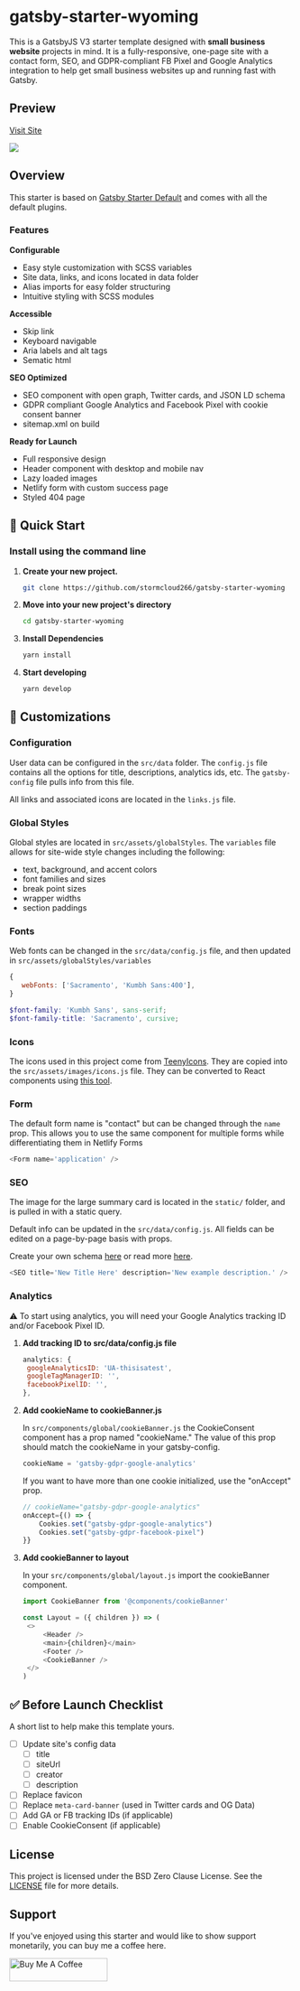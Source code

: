 # gatsby-starter-wyoming

This is a GatsbyJS V3 starter template designed with **small business website** projects in mind. It is a fully-responsive, one-page site with a contact form, SEO, and GDPR-compliant FB Pixel and Google Analytics integration to help get small business websites up and running fast with Gatsby.

## Preview

[Visit Site](https://gatsby-starter-wyoming.netlify.app/)

![](https://github.com/stormcloud266/gatsby-starter-wyoming/blob/master/screenshot.gif)

## Overview

This starter is based on [Gatsby Starter Default](https://github.com/gatsbyjs/gatsby-starter-default) and comes with all the default plugins.

### Features

**Configurable**

- Easy style customization with SCSS variables
- Site data, links, and icons located in data folder
- Alias imports for easy folder structuring
- Intuitive styling with SCSS modules

**Accessible**

- Skip link
- Keyboard navigable
- Aria labels and alt tags
- Sematic html

**SEO Optimized**

- SEO component with open graph, Twitter cards, and JSON LD schema
- GDPR compliant Google Analytics and Facebook Pixel with cookie consent banner
- sitemap.xml on build

**Ready for Launch**

- Full responsive design
- Header component with desktop and mobile nav
- Lazy loaded images
- Netlify form with custom success page
- Styled 404 page

## :rocket: Quick Start

### Install using the command line

1. **Create your new project.**

   ```sh
   git clone https://github.com/stormcloud266/gatsby-starter-wyoming
   ```

2. **Move into your new project's directory**

   ```sh
   cd gatsby-starter-wyoming
   ```

3. **Install Dependencies**

   ```sh
   yarn install
   ```

4. **Start developing**

   ```sh
   yarn develop
   ```

## :art: Customizations

### Configuration

User data can be configured in the `src/data` folder. The `config.js` file contains all the options for title, descriptions, analytics ids, etc. The `gatsby-config` file pulls info from this file.

All links and associated icons are located in the `links.js` file.

### Global Styles

Global styles are located in `src/assets/globalStyles`. The `variables` file allows for site-wide style changes including the following:

- text, background, and accent colors
- font families and sizes
- break point sizes
- wrapper widths
- section paddings

### Fonts

Web fonts can be changed in the `src/data/config.js` file, and then updated in `src/assets/globalStyles/variables`

```javascript
{
   webFonts: ['Sacramento', 'Kumbh Sans:400'],
}
```

```scss
$font-family: 'Kumbh Sans', sans-serif;
$font-family-title: 'Sacramento', cursive;
```

### Icons

The icons used in this project come from [TeenyIcons](https://teenyicons.com/). They are copied into the `src/assets/images/icons.js` file. They can be converted to React components using [this tool](https://react-svgr.com/playground/).

### Form

The default form name is "contact" but can be changed through the `name` prop. This allows you to use the same component for multiple forms while differentiating them in Netlify Forms

```javascript
<Form name='application' />
```

### SEO

The image for the large summary card is located in the `static/` folder, and is pulled in with a static query.

Default info can be updated in the `src/data/config.js`. All fields can be edited on a page-by-page basis with props.

Create your own schema [here](https://hallanalysis.com/json-ld-generator/) or read more [here](https://schema.org/).

```javascript
<SEO title='New Title Here' description='New example description.' />
```

### Analytics

:warning: To start using analytics, you will need your Google Analytics tracking ID and/or Facebook Pixel ID.

1. **Add tracking ID to src/data/config.js file**

   ```javascript
   analytics: {
   	googleAnalyticsID: 'UA-thisisatest',
   	googleTagManagerID: '',
   	facebookPixelID: '',
   },
   ```

2. **Add cookieName to cookieBanner.js**

   In `src/components/global/cookieBanner.js` the CookieConsent component has a prop named "cookieName." The value of this prop should match the cookieName in your gatsby-config.

   ```javascript
   cookieName = 'gatsby-gdpr-google-analytics'
   ```

   If you want to have more than one cookie initialized, use the "onAccept" prop.

   ```javascript
   // cookieName="gatsby-gdpr-google-analytics"
   onAccept={() => {
       Cookies.set("gatsby-gdpr-google-analytics")
       Cookies.set("gatsby-gdpr-facebook-pixel")
   }}
   ```

3. **Add cookieBanner to layout**

   In your `src/components/global/layout.js` import the cookieBanner component.

   ```javascript
   import CookieBanner from '@components/cookieBanner'

   const Layout = ({ children }) => (
   	<>
   		<Header />
   		<main>{children}</main>
   		<Footer />
   		<CookieBanner />
   	</>
   )
   ```

## :white_check_mark: Before Launch Checklist

A short list to help make this template yours.

- [ ] Update site's config data
  - [ ] title
  - [ ] siteUrl
  - [ ] creator
  - [ ] description
- [ ] Replace favicon
- [ ] Replace `meta-card-banner` (used in Twitter cards and OG Data)
- [ ] Add GA or FB tracking IDs (if applicable)
- [ ] Enable CookieConsent (if applicable)

## License

This project is licensed under the BSD Zero Clause License. See the [LICENSE](https://choosealicense.com/licenses/0bsd/) file for more details.

## Support

If you've enjoyed using this starter and would like to show support monetarily, you can buy me a coffee here.

<a href="https://www.buymeacoffee.com/tawnee" target="_blank"><img src="https://cdn.buymeacoffee.com/buttons/v2/default-violet.png" alt="Buy Me A Coffee" height="41" width="174"></a>
